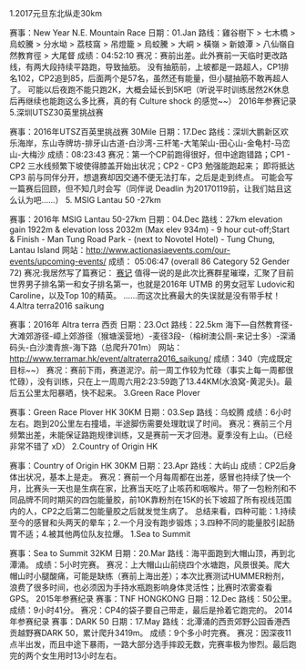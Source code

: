 1.2017元旦东北纵走30km

赛事：New Year N.E. Mountain Race
日期：01.Jan
路线：雞谷樹下 > 七木橋 > 烏蛟騰 > 分水坳 > 荔枝窩 > 吊燈籠 > 烏蛟騰 > 大峒 > 橫嶺 > 新娘潭 > 八仙嶺自然教育徑 > 大尾督
成绩：04:52:10
赛况：赛前出差。此外赛前一天临时更改路线，有两大段持续平路跑，导致抽筋。 没有抽筋前，上坡都是一路超人，CP1排名102，CP2追到85，后面两个是57名，虽然还有能量，但小腿抽筋不敢再超人了。 可能以后夜跑不能只跑2K，大概会延长到5K吧（听说平时训练居然2K休息后再继续也能跑这么多比赛，真的有 Culture shock 的感觉~~）
2016年参赛记录
5.深圳UTSZ30英里挑战赛

赛事：2016年UTSZ百英里挑战赛 30Mile
日期：17.Dec
路线：深圳大鹏新区欢乐海岸，东山寺牌坊-排牙山古道-白沙湾-三杆笔-大笔架山-田心山-金龟村-马峦山-大梅沙
成绩：08:23:43
赛况：第一个CP前跑得很好，但中途跑错路；CP1 - CP2 三水线频繁下坡使得膝盖开始出状况；CP2 - CP3 勉强能跑起来； 即将抵达CP3 前与同伴分开，想退赛却因交通不便无法打车，之后是走到终点。 可能会写一篇赛后回顾，但不知几时会写（同伴说 Deadlin 为20170119前，让我们姑且这么认为吧……）
5. MSIG Lantau 50 -27km

赛事：2016年 MSIG Lantau 50-27km
日期：04.Dec
路线：27km elevation gain 1922m & elevation loss 2032m (Max elev 934m) - 9 hour cut-off;Start & Finish - Man Tung Road Park - (next to Novotel Hotel) - Tung Chung, Lantau Island
网站：http://www.actionasiaevents.com/our-events/upcoming-events/
成绩： 05:06:47 (overall 86 Category 52 Gender 72)
赛况:我居然写了篇赛记： [赛记](http://wangshourong.sardine2.com/blog/Msig-lantau-50-27.html)
值得一说的是此次比赛群星璀璨，汇聚了目前世界男子排名第一和女子排名第一，也就是2016年 UTMB 的男女冠军 Ludovic和 Caroline，以及Top 10的精英。 ……而这次比赛最大的失误就是没有带手杖！
4.Altra terra2016 saikung

赛事：2016年 Altra terra 西贡
日期：23.Oct
路线：22.5km 海下—自然教育径-大滩郊游径-嶂上郊游径（猴塘溪营地）-麦径3段-（榕树澳公厕-来记士多）-深涌码头-白沙澳青旅-海下路（总爬升701m）
网站：http://www.terramar.hk/event/altraterra2016_saikung/
成绩：340（完成既定目标~~）
赛况：赛前下雨，赛道泥泞。前一周工作较为忙碌（事实上每一周都很忙碌），没有训练，只在上一周周六用2:23:59跑了13.44KM(水浪窝-黄泥头)。最后五公里太阳暴晒，快不起来。
3.Green Race Plover

赛事：Green Race Plover HK 30KM
日期：03.Sep
路线：乌蛟腾
成绩：6小时左右。跑到20公里左右撞墙，半途脚伤需要处理耽误了时间。
赛况：赛前三个月频繁出差，未能保证路跑规律训练，又是赛前一天才回港。夏季没有上山。（已经非常不错了 xD）
2.Country of Origin HK

赛事：Country of Origin HK 30KM
日期：23.Apr
路线：大屿山
成绩：CP2后身体出状况，基本上是走。
赛况：赛前一个月每周都在出差，感冒也持续了快一个月，比赛头一天也是生病在家，比赛当天吃了止咳药和咽喉片。带了一包粉剂和不同品牌不同时期买的四包能量胶，前10K靠粉剂在15K的长下坡超了所有视线范围内的人，CP2之后第二包能量胶之后就发觉生病了。
总结来看，四种可能：1.持续至今的感冒和头两天的晕车；2.一个月没有跑步锻炼；3.四种不同的能量胶引起肠胃不适；4.被其他两位队友拉爆。
1.Sea to Summit

赛事：Sea to Summit 32KM
日期：20.Mar
路线：海平面跑到大帽山顶，再到北潭涌。
成绩：5小时完赛。
赛况：上大帽山山前绕四个水塘跑，风景很美。爬大帽山时小腿酸痛，可能是缺练（赛前上海出差）；本次比赛测试HUMMER粉剂，浪费了很多时间，也必须因为手持水瓶跑影响身体灵活性；比赛时浓雾查看GPS。
2015年参赛纪录
赛事：TNF HONGKONG
日期：12.Dec
路线：50公里。
成绩：9小时41分。
赛况：CP4的袋子要自己带走，最后是拎着它跑完的。
2014年参赛纪录
赛事：DARK 50
日期：17.May
路线：北潭涌的西贡郊野公园香港西贡越野赛DARK 50，累计爬升3419m。
成绩：9个多小时完赛。
赛况：因深夜11点半出发，而且中途下暴雨，一路大部分选手摔跤无数，完赛率极为惨烈。最后跑完的两个女生用时13小时左右。
